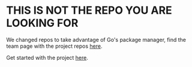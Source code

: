 # THIS IS NOT THE REPO YOU ARE LOOKING FOR
We changed repos to take advantage of Go's package manager, find the team page with the project repos [here](https://github.com/opinionated/).

Get started with the project [here](https://github.com/opinionated/opinionated#structure-).
